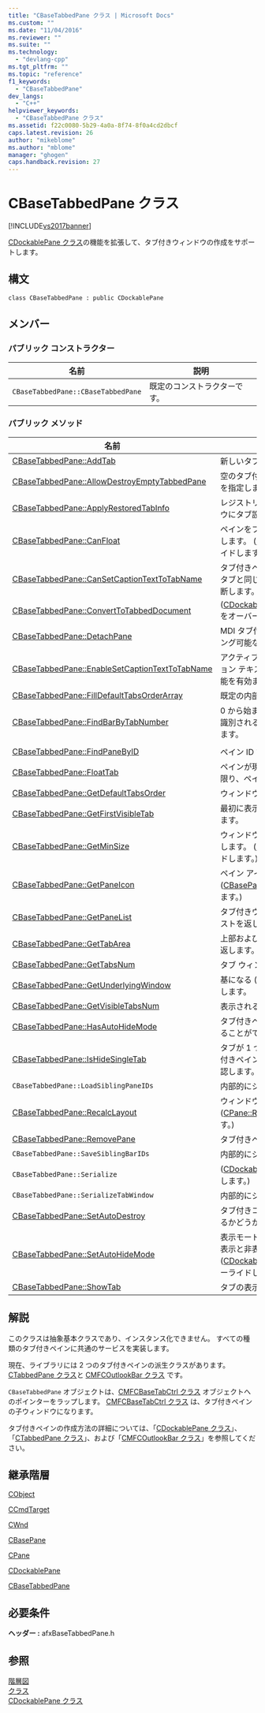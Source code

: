 ```yaml
---
title: "CBaseTabbedPane クラス | Microsoft Docs"
ms.custom: ""
ms.date: "11/04/2016"
ms.reviewer: ""
ms.suite: ""
ms.technology: 
  - "devlang-cpp"
ms.tgt_pltfrm: ""
ms.topic: "reference"
f1_keywords: 
  - "CBaseTabbedPane"
dev_langs: 
  - "C++"
helpviewer_keywords: 
  - "CBaseTabbedPane クラス"
ms.assetid: f22c0080-5b29-4a0a-8f74-8f0a4cd2dbcf
caps.latest.revision: 26
author: "mikeblome"
ms.author: "mblome"
manager: "ghogen"
caps.handback.revision: 27
---
```

# CBaseTabbedPane クラス
[!INCLUDE[vs2017banner](../../assembler/inline/includes/vs2017banner.md)]

[CDockablePane クラス](../Topic/CDockablePane%20Class.md)の機能を拡張して、タブ付きウィンドウの作成をサポートします。  
  
## 構文  
  
```  
class CBaseTabbedPane : public CDockablePane  
```  
  
## メンバー  
  
### パブリック コンストラクター  
  
|名前|説明|  
|--------|--------|  
|`CBaseTabbedPane::CBaseTabbedPane`|既定のコンストラクターです。|  
  
### パブリック メソッド  
  
|名前|説明|  
|--------|--------|  
|[CBaseTabbedPane::AddTab](../Topic/CBaseTabbedPane::AddTab.md)|新しいタブをタブ付きペインに追加します。|  
|[CBaseTabbedPane::AllowDestroyEmptyTabbedPane](../Topic/CBaseTabbedPane::AllowDestroyEmptyTabbedPane.md)|空のタブ付きウィンドウが破棄できるかどうかを指定します。|  
|[CBaseTabbedPane::ApplyRestoredTabInfo](../Topic/CBaseTabbedPane::ApplyRestoredTabInfo.md)|レジストリから読み込まれるタブ付きウィンドウにタブ設定を追加します。|  
|[CBaseTabbedPane::CanFloat](../Topic/CBaseTabbedPane::CanFloat.md)|ペインをフローティングできるかどうかを判断します。  \([CBasePane::CanFloat](../Topic/CBasePane::CanFloat.md) をオーバーライドします。\)|  
|[CBaseTabbedPane::CanSetCaptionTextToTabName](../Topic/CBaseTabbedPane::CanSetCaptionTextToTabName.md)|タブ付きペインのキャプションにアクティブなタブと同じテキストが表示されるかどうかを判断します。|  
|[CBaseTabbedPane::ConvertToTabbedDocument](../Topic/CBaseTabbedPane::ConvertToTabbedDocument.md)|\([CDockablePane::ConvertToTabbedDocument](../Topic/CDockablePane::ConvertToTabbedDocument.md) をオーバーライドします。\)|  
|[CBaseTabbedPane::DetachPane](../Topic/CBaseTabbedPane::DetachPane.md)|MDI タブ付きドキュメントに一つ以上のドッキング可能なペインを変換します。|  
|[CBaseTabbedPane::EnableSetCaptionTextToTabName](../Topic/CBaseTabbedPane::EnableSetCaptionTextToTabName.md)|アクティブなタブのラベル テキストとキャプション テキストを同期させるタブ付きペインの機能を有効または無効にします。|  
|[CBaseTabbedPane::FillDefaultTabsOrderArray](../Topic/CBaseTabbedPane::FillDefaultTabsOrderArray.md)|既定の内部にタブ オーダーを復元します。|  
|[CBaseTabbedPane::FindBarByTabNumber](../Topic/CBaseTabbedPane::FindBarByTabNumber.md)|0 から始まるタブ インデックスによってタブが識別されると、そのタブ内にあるペインを返します。|  
|||  
|[CBaseTabbedPane::FindPaneByID](../Topic/CBaseTabbedPane::FindPaneByID.md)|ペイン ID で識別されるペインを返します|  
|[CBaseTabbedPane::FloatTab](../Topic/CBaseTabbedPane::FloatTab.md)|ペインが現在切り離し可能なタブにある場合に限り、ペインをフローティングにします|  
|[CBaseTabbedPane::GetDefaultTabsOrder](../Topic/CBaseTabbedPane::GetDefaultTabsOrder.md)|ウィンドウのタブの既定の注文を返します。|  
|[CBaseTabbedPane::GetFirstVisibleTab](../Topic/CBaseTabbedPane::GetFirstVisibleTab.md)|最初に表示されるタブへのポインターを取得します。|  
|[CBaseTabbedPane::GetMinSize](../Topic/CBaseTabbedPane::GetMinSize.md)|ウィンドウのサイズを指定された最小値を取得します。  \([CPane::GetMinSize](../Topic/CPane::GetMinSize.md) をオーバーライドします。\)|  
|[CBaseTabbedPane::GetPaneIcon](../Topic/CBaseTabbedPane::GetPaneIcon.md)|ペイン アイコンへのハンドルを返します。  \([CBasePane::GetPaneIcon](../Topic/CBasePane::GetPaneIcon.md) をオーバーライドします。\)|  
|[CBaseTabbedPane::GetPaneList](../Topic/CBaseTabbedPane::GetPaneList.md)|タブ付きウィンドウに含まれているペインのリストを返します。|  
|[CBaseTabbedPane::GetTabArea](../Topic/CBaseTabbedPane::GetTabArea.md)|上部および下部のタブ領域に外接する四角形を返します。|  
|[CBaseTabbedPane::GetTabsNum](../Topic/CBaseTabbedPane::GetTabsNum.md)|タブ ウィンドウ内のタブの数を返します。|  
|[CBaseTabbedPane::GetUnderlyingWindow](../Topic/CBaseTabbedPane::GetUnderlyingWindow.md)|基になる \(ラップされた\) タブ ウィンドウを取得します。|  
|[CBaseTabbedPane::GetVisibleTabsNum](../Topic/CBaseTabbedPane::GetVisibleTabsNum.md)|表示されるタブの数を返します。|  
|[CBaseTabbedPane::HasAutoHideMode](../Topic/CBaseTabbedPane::HasAutoHideMode.md)|タブ付きペインが自動非表示モードに切り替えることができるかどうかを判定します。|  
|[CBaseTabbedPane::IsHideSingleTab](../Topic/CBaseTabbedPane::IsHideSingleTab.md)|タブが 1 つしか表示されていない場合に、タブ付きペインが非表示になっているかどうかを確認します。|  
|`CBaseTabbedPane::LoadSiblingPaneIDs`|内部的にシリアル化の際に使用します。|  
|[CBaseTabbedPane::RecalcLayout](../Topic/CBaseTabbedPane::RecalcLayout.md)|ウィンドウのレイアウト情報を再計算します。  \([CPane::RecalcLayout](../Topic/CPane::RecalcLayout.md) をオーバーライドします。\)|  
|[CBaseTabbedPane::RemovePane](../Topic/CBaseTabbedPane::RemovePane.md)|タブ付きペインからペインを削除します。|  
|`CBaseTabbedPane::SaveSiblingBarIDs`|内部的にシリアル化の際に使用します。|  
|`CBaseTabbedPane::Serialize`|\([CDockablePane::Serialize](http://msdn.microsoft.com/ja-jp/09787e59-e446-4e76-894b-206d303dcfd6) をオーバーライドします。\)|  
|`CBaseTabbedPane::SerializeTabWindow`|内部的にシリアル化の際に使用します。|  
|[CBaseTabbedPane::SetAutoDestroy](../Topic/CBaseTabbedPane::SetAutoDestroy.md)|タブ付きコントロール バーが自動的に破棄されるかどうかを判断します。|  
|[CBaseTabbedPane::SetAutoHideMode](../Topic/CBaseTabbedPane::SetAutoHideMode.md)|表示モードと自動非表示のドッキング ペインの表示と非表示を切り替えます。  \([CDockablePane::SetAutoHideMode](../Topic/CDockablePane::SetAutoHideMode.md) をオーバーライドします。\)|  
|[CBaseTabbedPane::ShowTab](../Topic/CBaseTabbedPane::ShowTab.md)|タブの表示と非表示を切り替えます。|  
  
## 解説  
 このクラスは抽象基本クラスであり、インスタンス化できません。  すべての種類のタブ付きペインに共通のサービスを実装します。  
  
 現在、ライブラリには 2 つのタブ付きペインの派生クラスがあります。[CTabbedPane クラス](../../mfc/reference/ctabbedpane-class.md)と [CMFCOutlookBar クラス](../../mfc/reference/cmfcoutlookbar-class.md) です。  
  
 `CBaseTabbedPane` オブジェクトは、[CMFCBaseTabCtrl クラス](../../mfc/reference/cmfcbasetabctrl-class.md) オブジェクトへのポインターをラップします。  [CMFCBaseTabCtrl クラス](../../mfc/reference/cmfcbasetabctrl-class.md) は、タブ付きペインの子ウィンドウになります。  
  
 タブ付きペインの作成方法の詳細については、「[CDockablePane クラス](../Topic/CDockablePane%20Class.md)」、「[CTabbedPane クラス](../../mfc/reference/ctabbedpane-class.md)」、および「[CMFCOutlookBar クラス](../../mfc/reference/cmfcoutlookbar-class.md)」を参照してください。  
  
## 継承階層  
 [CObject](../Topic/CObject%20Class.md)  
  
 [CCmdTarget](../Topic/CCmdTarget%20Class.md)  
  
 [CWnd](../Topic/CWnd%20Class.md)  
  
 [CBasePane](../../mfc/reference/cbasepane-class.md)  
  
 [CPane](../../mfc/reference/cpane-class.md)  
  
 [CDockablePane](../Topic/CDockablePane%20Class.md)  
  
 [CBaseTabbedPane](../../mfc/reference/cbasetabbedpane-class.md)  
  
## 必要条件  
 **ヘッダー :** afxBaseTabbedPane.h  
  
## 参照  
 [階層図](../../mfc/hierarchy-chart.md)   
 [クラス](../Topic/MFC%20Classes.md)   
 [CDockablePane クラス](../Topic/CDockablePane%20Class.md)